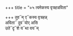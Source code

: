 +++
title = "०५ त्वमेकस्य वृत्रहन्नविता"

+++
तुव᳓म् ए᳓कस्य वृत्रहन्न्  
अविता᳓ दुव᳓योर् असि  
उते᳓दृ᳓शे य᳓था वय᳓म्